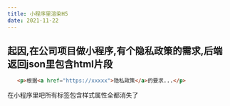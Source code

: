 ```yaml
---
title: 小程序里渲染H5
date: 2021-11-22
---
```


## 起因,在公司项目做小程序,有个隐私政策的需求,后端返回json里包含html片段
```html
   <p>根据<a href="https://xxxxx">隐私政策</a>的要求...</p>
```
在小程序里吧所有标签包含样式属性全都消失了
